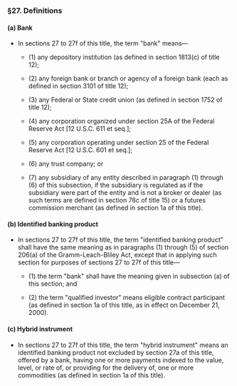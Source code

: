 ### §27. Definitions
#### (a) Bank
* In sections 27 to 27f of this title, the term "bank" means—

  * (1) any depository institution (as defined in section 1813(c) of title 12);

  * (2) any foreign bank or branch or agency of a foreign bank (each as defined in section 3101 of title 12);

  * (3) any Federal or State credit union (as defined in section 1752 of title 12);

  * (4) any corporation organized under section 25A of the Federal Reserve Act [12 U.S.C. 611 et seq.];

  * (5) any corporation operating under section 25 of the Federal Reserve Act [12 U.S.C. 601 et seq.];

  * (6) any trust company; or

  * (7) any subsidiary of any entity described in paragraph (1) through (6) of this subsection, if the subsidiary is regulated as if the subsidiary were part of the entity and is not a broker or dealer (as such terms are defined in section 78c of title 15) or a futures commission merchant (as defined in section 1a of this title).

#### (b) Identified banking product
* In sections 27 to 27f of this title, the term "identified banking product" shall have the same meaning as in paragraphs (1) through (5) of section 206(a) of the Gramm-Leach-Bliley Act, except that in applying such section for purposes of sections 27 to 27f of this title—

  * (1) the term "bank" shall have the meaning given in subsection (a) of this section; and

  * (2) the term "qualified investor" means eligible contract participant (as defined in section 1a of this title, as in effect on December 21, 2000).

#### (c) Hybrid instrument
* In sections 27 to 27f of this title, the term "hybrid instrument" means an identified banking product not excluded by section 27a of this title, offered by a bank, having one or more payments indexed to the value, level, or rate of, or providing for the delivery of, one or more commodities (as defined in section 1a of this title).